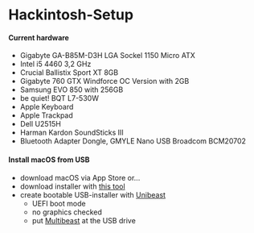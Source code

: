 # Hackintosh-Setup

#### Current hardware
* Gigabyte GA-B85M-D3H LGA Sockel 1150 Micro ATX
* Intel i5 4460 3,2 GHz
* Crucial Ballistix Sport XT 8GB
* Gigabyte 760 GTX Windforce OC Version with 2GB
* Samsung EVO 850 with 256GB
* be quiet! BQT L7-530W
* Apple Keyboard
* Apple Trackpad
* Dell U2515H
* Harman Kardon SoundSticks III
* Bluetooth Adapter Dongle, GMYLE Nano USB Broadcom BCM20702

#### Install macOS from USB
* download macOS via App Store or...
* download installer with [this tool](http://dosdude1.com/highsierra/)
* create bootable USB-installer with [Unibeast](http://www.unibeast.com/)
  * UEFI boot mode
  * no graphics checked
  * put [Multibeast](http://www.multibeast.com/) at the USB drive
